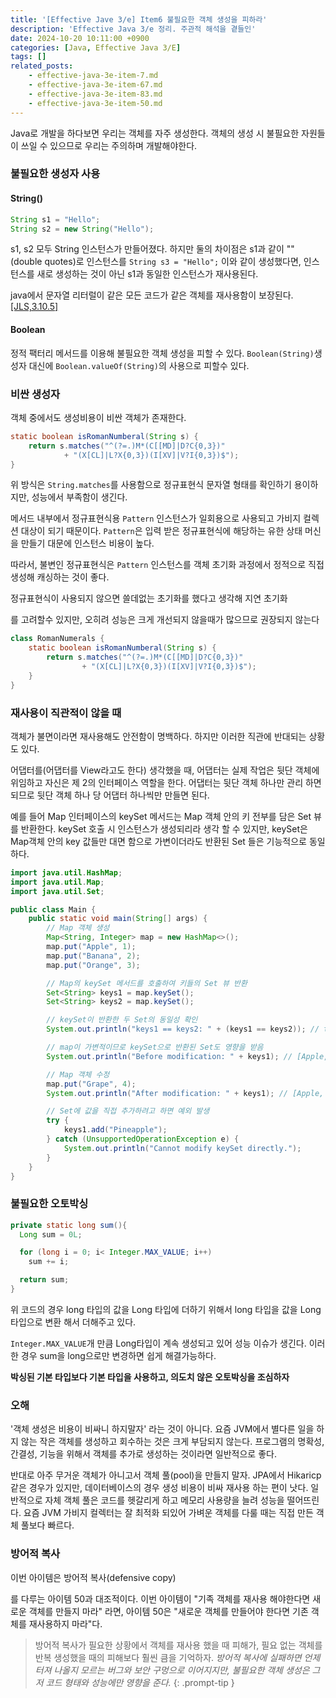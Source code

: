 ```yaml
---
title: '[Effective Jave 3/e] Item6 불필요한 객체 생성을 피하라'
description: 'Effective Java 3/e 정리. 주관적 해석을 곁들인'
date: 2024-10-20 10:11:00 +0900
categories: [Java, Effective Java 3/E]
tags: []
related_posts:
    - effective-java-3e-item-7.md
    - effective-java-3e-item-67.md
    - effective-java-3e-item-83.md
    - effective-java-3e-item-50.md
---
```


Java로 개발을 하다보면 우리는 객체를 자주 생성한다.
객체의 생성 시 불필요한 자원들이 쓰일 수 있으므로 우리는 주의하며 개발해야한다.

### 불필요한 생성자 사용
#### String()
```java
String s1 = "Hello";
String s2 = new String("Hello");
```
s1, s2 모두 String 인스턴스가 만들어졌다. 하지만 둘의 차이점은 s1과 같이 ""(double quotes)로 인스턴스를 `String s3 = "Hello";` 이와 같이 생성했다면, 인스턴스를 새로 생성하는 것이 아닌 s1과 동일한 인스턴스가 재사용된다.

java에서 문자열 리터럴이 같은 모든 코드가 같은 객체를 재사용함이 보장된다.[[JLS,3.10.5]](https://docs.oracle.com/javase/specs/jls/se7/html/jls-3.html#jls-3.10.5)
#### Boolean
정적 팩터리 메서드를 이용해 불필요한 객체 생성을 피할 수 있다.
`Boolean(String)`생성자 대신에 `Boolean.valueOf(String)`의 사용으로 피할수 있다.
### 비싼 생성자
객체 중에서도 생성비용이 비싼 객체가 존재한다. 
```java
static boolean isRomanNumberal(String s) {
    return s.matches("^(?=.)M*(C[[MD]|D?C{0,3})"
            + "(X[CL]|L?X{0,3})(I[XV]|V?I{0,3})$");
}
```
위 방식은 `String.matches`를 사용함으로 정규표현식 문자열 형태를 확인하기 용이하지만, 성능에서 부족함이 생긴다.

메서드 내부에서 정규표현식용 `Pattern` 인스턴스가 일회용으로 사용되고 가비지 컬렉션 대상이 되기 때문이다.
`Pattern`은 입력 받은 정규표현식에 해당하는 유한 상태 머신을 만들기 대문에 인스턴스 비용이 높다.

따라서, 불변인 정규표현식은 `Pattern` 인스턴스를 객체 초기화 과정에서 정적으로 직접 생성해 캐싱하는 것이 좋다.

정규표현식이 사용되지 않으면 쓸데없는 초기화를 했다고 생각해 지연 초기화
<!-- [ ] 지연초기화 item 83 작성 후 수정
[지연 초기화]("https://qyinm.github.io/post/effective-java-3e-item-83") -->
를 고려할수 있지만, 오히려 성능은 크게 개선되지 않을때가 많으므로 권장되지 않는다
<!-- [ ] item 67 작성 후 수정
[성능은 크게 개선되지 않을때가 많으므로 권장되지 않는다]("https://qyinm.github.io/post/effective-java-3e-item-67"). -->

```java
class RomanNumerals {
    static boolean isRomanNumberal(String s) {
        return s.matches("^(?=.)M*(C[[MD]|D?C{0,3})"
                + "(X[CL]|L?X{0,3})(I[XV]|V?I{0,3})$");
    }
}
```

### 재사용이 직관적이 않을 때
객체가 불면이라면 재사용해도 안전함이 명백하다. 하지만 이러한 직관에 반대되는 상황도 있다.

어댑터를(어댑터를 View라고도 한다) 생각했을 때, 어댑터는 실제 작업은 뒷단 객체에 위임하고 자신은 제 2의 인터페이스 역할을 한다. 어댑터는 뒷단 객체 하나만 관리 하면되므로 뒷단 객체 하나 당 어댑터 하나씩만 만들면 된다.

예를 들어 Map 인터페이스의 keySet 메서드는 Map 객체 안의 키 전부를 담은 Set 뷰를 반환한다. keySet 호출 시 인스턴스가 생성되리라 생각 할 수 있지만, keySet은 Map객체 안의 key 값들만 대면 함으로 가변이더라도 반환된 Set 들은 기능적으로 동일하다.
```java
import java.util.HashMap;
import java.util.Map;
import java.util.Set;

public class Main {
    public static void main(String[] args) {
        // Map 객체 생성
        Map<String, Integer> map = new HashMap<>();
        map.put("Apple", 1);
        map.put("Banana", 2);
        map.put("Orange", 3);

        // Map의 keySet 메서드를 호출하여 키들의 Set 뷰 반환
        Set<String> keys1 = map.keySet();
        Set<String> keys2 = map.keySet();

        // keySet이 반환한 두 Set의 동일성 확인
        System.out.println("keys1 == keys2: " + (keys1 == keys2)); // true

        // map이 가변적이므로 keySet으로 반환된 Set도 영향을 받음
        System.out.println("Before modification: " + keys1); // [Apple, Banana, Orange]

        // Map 객체 수정
        map.put("Grape", 4);
        System.out.println("After modification: " + keys1); // [Apple, Banana, Orange, Grape]

        // Set에 값을 직접 추가하려고 하면 예외 발생
        try {
            keys1.add("Pineapple");
        } catch (UnsupportedOperationException e) {
            System.out.println("Cannot modify keySet directly.");
        }
    }
}
```

### 불필요한 오토박싱
```java
private static long sum(){
  Long sum = 0L;

  for (long i = 0; i< Integer.MAX_VALUE; i++)
    sum += i;

  return sum;
}
```
위 코드의 경우 long 타입의 값을 Long 타입에 더하기 위해서 long 타입을 값을 Long타입으로 변환 해서 더해주고 있다.

`Integer.MAX_VALUE`개 만큼 Long타입이 계속 생성되고 있어 성능 이슈가 생긴다.
이러한 경우 sum을 long으로만 변경하면 쉽게 해결가능하다.

**박싱된 기본 타입보다 기본 타입을 사용하고, 의도치 않은 오토박싱을 조심하자**

### 오해

'객체 생성은 비용이 비싸니 하지말자' 라는 것이 아니다. 요즘 JVM에서 별다른 일을 하지 않는 작은 객체를 생성하고 회수하는 것은 크게 부담되지 않는다. 프로그램의 명확성, 간결성, 기능을 위해서 객체를 추가로 생성하는 것이라면 일반적으로 좋다.

반대로 아주 무거운 객체가 아니고서 객체 풀(pool)을 만들지 말자. JPA에서 Hikaricp 같은 경우가 있지만, 데이터베이스의 경우 생성 비용이 비싸 재사용 하는 편이 낫다. 일반적으로 자체 객체 풀은 코드를 헷갈리게 하고 메모리 사용량을 늘려 성능을 떨어뜨린다. 요즘 JVM 가비지 컬렉터는 잘 최적화 되있어 가벼운 객체를 다룰 때는 직접 만든 객체 풀보다 빠르다.

### 방어적 복사
이번 아이템은 방어적 복사(defensive copy)
<!-- [ ]item50 후 변경할것
 [방어적 복사(defensive copy)]("https://qyinm.github.io/post/effective-java-3e-item-50") -->
를 다루는 아이템 50과 대조적이다. 이번 아이템이 "기족 객체를 재사용 해야한다면 새로운 객체를 만들지 마라" 라면, 아이템 50은 "새로운 객체를 만들어야 한다면 기존 객체를 재사용하지 마라"다.

>방어적 복사가 필요한 상황에서 객체를 재사용 했을 때 피해가, 필요 없는 객체를 반복 생성했을 때의 피해보다 훨씬 큼을 기억하자.
*방어적 복사에 실패하면 언제 터져 나올지 모르는 버그와 보안 구멍으로 이어지지만, 불필요한 객체 생성은 그저 코드 형태와 성능에만 영향을 준다.*
{: .prompt-tip }